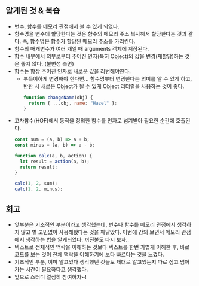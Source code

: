 ## 알게된 것 & 복습

- 변수, 함수를 메모리 관점에서 볼 수 있게 되었다.
- 함수명을 변수에 할당한다는 것은 함수의 메모리 주소 복사해서 할당한다는 것과 같다. 즉, 함수명은 함수가 할당된 메모리 주소를 가리킨다.
- 함수의 매개변수가 여러 개일 때 arguments 객체에 저장된다.
- 함수 내부에서 외부로부터 주어진 인자(특히 Object)의 값을 변경(재할당)하는 것은 좋지 않다. (불변성 측면)
- 함수는 항상 주어진 인자로 새로운 값을 리턴해야한다.
  - 부득이하게 변경해야 한다면… 함수명부터 변경한다는 의미를 알 수 있게 하고, 반환 시 새로운 Object가 될 수 있게 Object 리터럴을 사용하는 것이 좋다.
    ```jsx
    function changeName(obj) {
      return { ...obj, name: "Hazel" };
    }
    ```
- 고차함수(HOF)에서 동작을 정의한 함수를 인자로 넘겨받아 필요한 순간에 호출된다.
  ```jsx
  const sum = (a, b) => a + b;
  const minus = (a, b) => a - b;

  function calc(a, b, action) {
    let result = action(a, b);
    return result;
  }

  calc(1, 2, sum);
  calc(1, 2, minus);
  ```

## 회고

- 앞부분은 기초적인 부분이라고 생각했는데, 변수나 함수를 메모리 관점에서 생각하지 않고 별 고민없이 사용해왔다는 것을 깨달았다. 이번에 강의 보면서 메모리 관점에서 생각하는 법을 알게되었다. 꺼진불도 다시 보자..
- 텍스트로 전체적인 맥락을 이해하는 것보다 텍스트를 한번 가볍게 이해한 후, 바로 코드를 보는 것이 전체 맥락을 이해하기에 보다 빠르다는 것을 느꼈다.
- 기초적인 부분, 이미 알고있다 생각했던 것들도 제대로 알고있는지 따로 짚고 넘어가는 시간이 필요하다고 생각했다.
- 앞으로 스터디 열심히 참여하자~!
